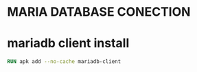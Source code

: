 # MARIA DATABASE CONECTION



# mariadb client install

```Dockerfile
RUN apk add --no-cache mariadb-client
```



